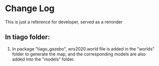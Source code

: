 # Change Log
This is just a reference for developer, served as a reminder

## In tiago folder:
1. In package "tiago_gazebo", wrs2020.world file is added in the "worlds" folder to generate the map, and the corresponding models are also added into the "models" folder.